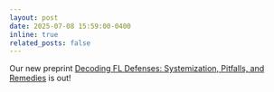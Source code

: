 ```yaml
---
layout: post
date: 2025-07-08 15:59:00-0400
inline: true
related_posts: false
---
```


Our new preprint [Decoding FL Defenses: Systemization, Pitfalls, and Remedies](https://arxiv.org/abs/2502.05211) is out!
